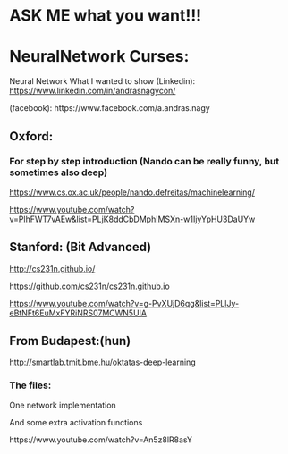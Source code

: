 # ASK ME what you want!!!

# NeuralNetwork Curses:
Neural Network What I wanted to show
(Linkedin): https://www.linkedin.com/in/andrasnagycon/
<p></p>
(facebook): https://www.facebook.com/a.andras.nagy


## Oxford:
### For step by step introduction (Nando can be really funny, but sometimes also deep)
https://www.cs.ox.ac.uk/people/nando.defreitas/machinelearning/ <p></p>
https://www.youtube.com/watch?v=PlhFWT7vAEw&list=PLjK8ddCbDMphIMSXn-w1IjyYpHU3DaUYw

## Stanford: (Bit Advanced)

http://cs231n.github.io/ <p></p>
https://github.com/cs231n/cs231n.github.io <p></p>
https://www.youtube.com/watch?v=g-PvXUjD6qg&list=PLlJy-eBtNFt6EuMxFYRiNRS07MCWN5UIA <p></p>

## From Budapest:(hun)
http://smartlab.tmit.bme.hu/oktatas-deep-learning

### The files:
One network implementation <p></p>
And some extra activation functions<p></p>
<p></p>
https://www.youtube.com/watch?v=An5z8lR8asY



